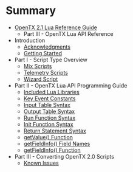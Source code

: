 # Summary

* [OpenTX 2.1 Lua Reference Guide](README.md)
   * Part III - OpenTX Lua API Reference
* Introduction
   * [Acknowledgments](acknowledgments.md)
   * [Getting Started](getting_started.md)
* Part I - Script Type Overview
   * [Mix Scripts](mix.md)
   * [Telemetry Scripts](telemetry.md)
   * [Wizard Script](wizard.md)
* Part II - OpenTX Lua API Programming Guide
   * [Included Lua Libraries](included_lua_libraries.md)
   * [Key Event Constants](key_events.md)
   * [Input Table Syntax](input_table_syntax.md)
   * [Output Table Syntax](output_table_syntax.md)
   * [Run Function Syntax](run_function_syntax.md)
   * [Init Function Syntax](init_function_syntax.md)
   * [Return Statement Syntax](return_statement_syntax.md)
   * [getValue() Function](getvalue_function.md)
   * [getFieldInfo() Field Names](getfieldinfo_field_names.md)
   * [getFieldInfo() Function](getfieldinfo_function.md)
* Part III - Converting OpenTX 2.0 Scripts
   * [Known Issues](known_issues.md)

